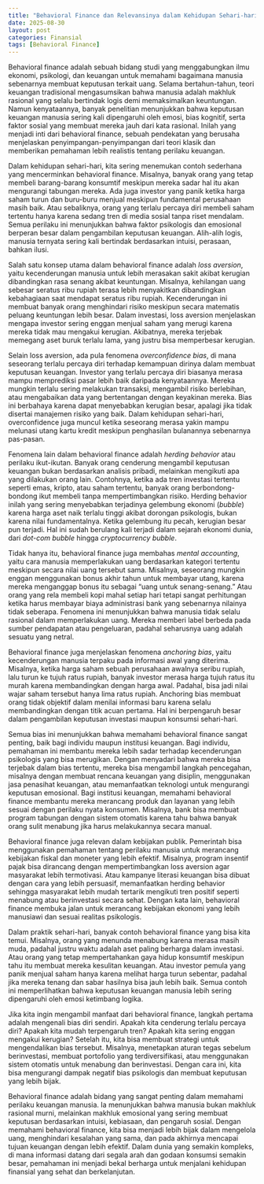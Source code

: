 ```yaml
---
title: "Behavioral Finance dan Relevansinya dalam Kehidupan Sehari-hari"
date: 2025-08-30
layout: post
categories: Finansial
tags: [Behavioral Finance]
---
```

Behavioral finance adalah sebuah bidang studi yang menggabungkan ilmu ekonomi, psikologi, dan keuangan untuk memahami bagaimana manusia sebenarnya membuat keputusan terkait uang. Selama bertahun-tahun, teori keuangan tradisional mengasumsikan bahwa manusia adalah makhluk rasional yang selalu bertindak logis demi memaksimalkan keuntungan. Namun kenyataannya, banyak penelitian menunjukkan bahwa keputusan keuangan manusia sering kali dipengaruhi oleh emosi, bias kognitif, serta faktor sosial yang membuat mereka jauh dari kata rasional. Inilah yang menjadi inti dari behavioral finance, sebuah pendekatan yang berusaha menjelaskan penyimpangan-penyimpangan dari teori klasik dan memberikan pemahaman lebih realistis tentang perilaku keuangan.

Dalam kehidupan sehari-hari, kita sering menemukan contoh sederhana yang mencerminkan behavioral finance. Misalnya, banyak orang yang tetap membeli barang-barang konsumtif meskipun mereka sadar hal itu akan mengurangi tabungan mereka. Ada juga investor yang panik ketika harga saham turun dan buru-buru menjual meskipun fundamental perusahaan masih baik. Atau sebaliknya, orang yang terlalu percaya diri membeli saham tertentu hanya karena sedang tren di media sosial tanpa riset mendalam. Semua perilaku ini menunjukkan bahwa faktor psikologis dan emosional berperan besar dalam pengambilan keputusan keuangan. Alih-alih logis, manusia ternyata sering kali bertindak berdasarkan intuisi, perasaan, bahkan ilusi.

Salah satu konsep utama dalam behavioral finance adalah *loss aversion*, yaitu kecenderungan manusia untuk lebih merasakan sakit akibat kerugian dibandingkan rasa senang akibat keuntungan. Misalnya, kehilangan uang sebesar seratus ribu rupiah terasa lebih menyakitkan dibandingkan kebahagiaan saat mendapat seratus ribu rupiah. Kecenderungan ini membuat banyak orang menghindari risiko meskipun secara matematis peluang keuntungan lebih besar. Dalam investasi, loss aversion menjelaskan mengapa investor sering enggan menjual saham yang merugi karena mereka tidak mau mengakui kerugian. Akibatnya, mereka terjebak memegang aset buruk terlalu lama, yang justru bisa memperbesar kerugian.

Selain loss aversion, ada pula fenomena *overconfidence bias*, di mana seseorang terlalu percaya diri terhadap kemampuan dirinya dalam membuat keputusan keuangan. Investor yang terlalu percaya diri biasanya merasa mampu memprediksi pasar lebih baik daripada kenyataannya. Mereka mungkin terlalu sering melakukan transaksi, mengambil risiko berlebihan, atau mengabaikan data yang bertentangan dengan keyakinan mereka. Bias ini berbahaya karena dapat menyebabkan kerugian besar, apalagi jika tidak disertai manajemen risiko yang baik. Dalam kehidupan sehari-hari, overconfidence juga muncul ketika seseorang merasa yakin mampu melunasi utang kartu kredit meskipun penghasilan bulanannya sebenarnya pas-pasan.

Fenomena lain dalam behavioral finance adalah *herding behavior* atau perilaku ikut-ikutan. Banyak orang cenderung mengambil keputusan keuangan bukan berdasarkan analisis pribadi, melainkan mengikuti apa yang dilakukan orang lain. Contohnya, ketika ada tren investasi tertentu seperti emas, kripto, atau saham tertentu, banyak orang berbondong-bondong ikut membeli tanpa mempertimbangkan risiko. Herding behavior inilah yang sering menyebabkan terjadinya gelembung ekonomi (*bubble*) karena harga aset naik terlalu tinggi akibat dorongan psikologis, bukan karena nilai fundamentalnya. Ketika gelembung itu pecah, kerugian besar pun terjadi. Hal ini sudah berulang kali terjadi dalam sejarah ekonomi dunia, dari *dot-com bubble* hingga *cryptocurrency bubble*.

Tidak hanya itu, behavioral finance juga membahas *mental accounting*, yaitu cara manusia memperlakukan uang berdasarkan kategori tertentu meskipun secara nilai uang tersebut sama. Misalnya, seseorang mungkin enggan menggunakan bonus akhir tahun untuk membayar utang, karena mereka menganggap bonus itu sebagai “uang untuk senang-senang.” Atau orang yang rela membeli kopi mahal setiap hari tetapi sangat perhitungan ketika harus membayar biaya administrasi bank yang sebenarnya nilainya tidak seberapa. Fenomena ini menunjukkan bahwa manusia tidak selalu rasional dalam memperlakukan uang. Mereka memberi label berbeda pada sumber pendapatan atau pengeluaran, padahal seharusnya uang adalah sesuatu yang netral.

Behavioral finance juga menjelaskan fenomena *anchoring bias*, yaitu kecenderungan manusia terpaku pada informasi awal yang diterima. Misalnya, ketika harga saham sebuah perusahaan awalnya seribu rupiah, lalu turun ke tujuh ratus rupiah, banyak investor merasa harga tujuh ratus itu murah karena membandingkan dengan harga awal. Padahal, bisa jadi nilai wajar saham tersebut hanya lima ratus rupiah. Anchoring bias membuat orang tidak objektif dalam menilai informasi baru karena selalu membandingkan dengan titik acuan pertama. Hal ini berpengaruh besar dalam pengambilan keputusan investasi maupun konsumsi sehari-hari.

Semua bias ini menunjukkan bahwa memahami behavioral finance sangat penting, baik bagi individu maupun institusi keuangan. Bagi individu, pemahaman ini membantu mereka lebih sadar terhadap kecenderungan psikologis yang bisa merugikan. Dengan menyadari bahwa mereka bisa terjebak dalam bias tertentu, mereka bisa mengambil langkah pencegahan, misalnya dengan membuat rencana keuangan yang disiplin, menggunakan jasa penasihat keuangan, atau memanfaatkan teknologi untuk mengurangi keputusan emosional. Bagi institusi keuangan, memahami behavioral finance membantu mereka merancang produk dan layanan yang lebih sesuai dengan perilaku nyata konsumen. Misalnya, bank bisa membuat program tabungan dengan sistem otomatis karena tahu bahwa banyak orang sulit menabung jika harus melakukannya secara manual.

Behavioral finance juga relevan dalam kebijakan publik. Pemerintah bisa menggunakan pemahaman tentang perilaku manusia untuk merancang kebijakan fiskal dan moneter yang lebih efektif. Misalnya, program insentif pajak bisa dirancang dengan mempertimbangkan loss aversion agar masyarakat lebih termotivasi. Atau kampanye literasi keuangan bisa dibuat dengan cara yang lebih persuasif, memanfaatkan herding behavior sehingga masyarakat lebih mudah tertarik mengikuti tren positif seperti menabung atau berinvestasi secara sehat. Dengan kata lain, behavioral finance membuka jalan untuk merancang kebijakan ekonomi yang lebih manusiawi dan sesuai realitas psikologis.

Dalam praktik sehari-hari, banyak contoh behavioral finance yang bisa kita temui. Misalnya, orang yang menunda menabung karena merasa masih muda, padahal justru waktu adalah aset paling berharga dalam investasi. Atau orang yang tetap mempertahankan gaya hidup konsumtif meskipun tahu itu membuat mereka kesulitan keuangan. Atau investor pemula yang panik menjual saham hanya karena melihat harga turun sebentar, padahal jika mereka tenang dan sabar hasilnya bisa jauh lebih baik. Semua contoh ini memperlihatkan bahwa keputusan keuangan manusia lebih sering dipengaruhi oleh emosi ketimbang logika.

Jika kita ingin mengambil manfaat dari behavioral finance, langkah pertama adalah mengenali bias diri sendiri. Apakah kita cenderung terlalu percaya diri? Apakah kita mudah terpengaruh tren? Apakah kita sering enggan mengakui kerugian? Setelah itu, kita bisa membuat strategi untuk mengendalikan bias tersebut. Misalnya, menetapkan aturan tegas sebelum berinvestasi, membuat portofolio yang terdiversifikasi, atau menggunakan sistem otomatis untuk menabung dan berinvestasi. Dengan cara ini, kita bisa mengurangi dampak negatif bias psikologis dan membuat keputusan yang lebih bijak.

Behavioral finance adalah bidang yang sangat penting dalam memahami perilaku keuangan manusia. Ia menunjukkan bahwa manusia bukan makhluk rasional murni, melainkan makhluk emosional yang sering membuat keputusan berdasarkan intuisi, kebiasaan, dan pengaruh sosial. Dengan memahami behavioral finance, kita bisa menjadi lebih bijak dalam mengelola uang, menghindari kesalahan yang sama, dan pada akhirnya mencapai tujuan keuangan dengan lebih efektif. Dalam dunia yang semakin kompleks, di mana informasi datang dari segala arah dan godaan konsumsi semakin besar, pemahaman ini menjadi bekal berharga untuk menjalani kehidupan finansial yang sehat dan berkelanjutan.
